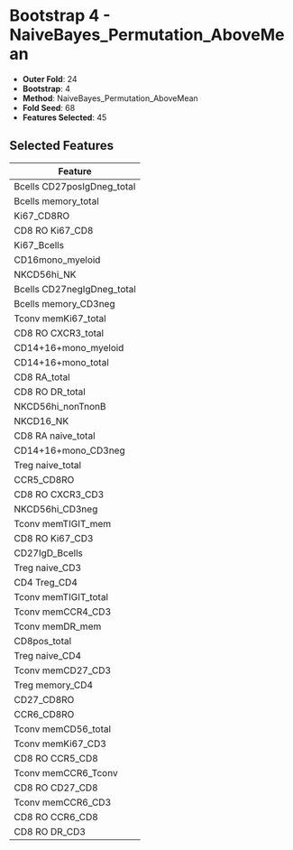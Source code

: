 # Bootstrap 4 - NaiveBayes_Permutation_AboveMean

- **Outer Fold**: 24
- **Bootstrap**: 4
- **Method**: NaiveBayes_Permutation_AboveMean
- **Fold Seed**: 68
- **Features Selected**: 45

## Selected Features

| Feature |
|---------|
| Bcells CD27posIgDneg_total |
| Bcells memory_total |
| Ki67_CD8RO |
| CD8 RO Ki67_CD8 |
| Ki67_Bcells |
| CD16mono_myeloid |
| NKCD56hi_NK |
| Bcells CD27negIgDneg_total |
| Bcells memory_CD3neg |
| Tconv memKi67_total |
| CD8 RO CXCR3_total |
| CD14+16+mono_myeloid |
| CD14+16+mono_total |
| CD8 RA_total |
| CD8 RO DR_total |
| NKCD56hi_nonTnonB |
| NKCD16_NK |
| CD8 RA naive_total |
| CD14+16+mono_CD3neg |
| Treg naive_total |
| CCR5_CD8RO |
| CD8 RO CXCR3_CD3 |
| NKCD56hi_CD3neg |
| Tconv memTIGIT_mem |
| CD8  RO Ki67_CD3 |
| CD27IgD_Bcells |
| Treg naive_CD3 |
| CD4 Treg_CD4 |
| Tconv memTIGIT_total |
| Tconv memCCR4_CD3 |
| Tconv memDR_mem |
| CD8pos_total |
| Treg naive_CD4 |
| Tconv memCD27_CD3 |
| Treg memory_CD4 |
| CD27_CD8RO |
| CCR6_CD8RO |
| Tconv memCD56_total |
| Tconv memKi67_CD3 |
| CD8 RO CCR5_CD8 |
| Tconv memCCR6_Tconv |
| CD8 RO CD27_CD8 |
| Tconv memCCR6_CD3 |
| CD8 RO CCR6_CD8 |
| CD8 RO DR_CD3 |

